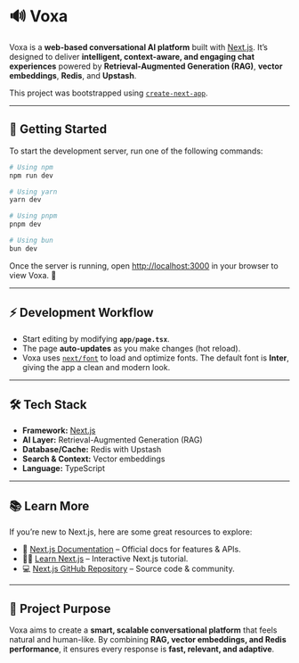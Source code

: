 # 🔊 Voxa

Voxa is a **web-based conversational AI platform** built with [Next.js](https://nextjs.org/).
It’s designed to deliver **intelligent, context-aware, and engaging chat experiences** powered by **Retrieval-Augmented Generation (RAG)**, **vector embeddings**, **Redis**, and **Upstash**.

This project was bootstrapped using [`create-next-app`](https://github.com/vercel/next.js/tree/canary/packages/create-next-app).

---

## 🚀 Getting Started

To start the development server, run one of the following commands:

```bash
# Using npm
npm run dev

# Using yarn
yarn dev

# Using pnpm
pnpm dev

# Using bun
bun dev
```

Once the server is running, open [http://localhost:3000](http://localhost:3000) in your browser to view Voxa. 🎉

---

## ⚡ Development Workflow

- Start editing by modifying **`app/page.tsx`**.
- The page **auto-updates** as you make changes (hot reload).
- Voxa uses [`next/font`](https://nextjs.org/docs/basic-features/font-optimization) to load and optimize fonts. The default font is **Inter**, giving the app a clean and modern look.

---

## 🛠️ Tech Stack

- **Framework:** [Next.js](https://nextjs.org/)
- **AI Layer:** Retrieval-Augmented Generation (RAG)
- **Database/Cache:** Redis with Upstash
- **Search & Context:** Vector embeddings
- **Language:** TypeScript

---

## 📚 Learn More

If you’re new to Next.js, here are some great resources to explore:

- 📖 [Next.js Documentation](https://nextjs.org/docs) – Official docs for features & APIs.
- 🧑‍💻 [Learn Next.js](https://nextjs.org/learn) – Interactive Next.js tutorial.
- 💻 [Next.js GitHub Repository](https://github.com/vercel/next.js/) – Source code & community.

---

## 🎯 Project Purpose

Voxa aims to create a **smart, scalable conversational platform** that feels natural and human-like.
By combining **RAG, vector embeddings, and Redis performance**, it ensures every response is **fast, relevant, and adaptive**.
